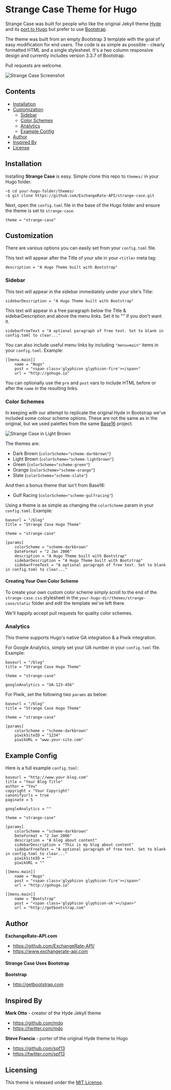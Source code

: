 # Strange Case Theme for Hugo

Strange Case was built for people who like the original Jekyll theme [Hyde](https://github.com/poole/hyde) and its [port to Hugo](https://github.com/spf13/hyde) but prefer to use [Bootstrap](http://getbootstrap.com).

The theme was built from an empty Bootstrap 3 template with the goal of easy modification for end users. The code is as simple as possible - clearly formatted HTML and a single stylesheet. It's a two column responsive design and currently includes version 3.3.7 of Bootstrap.

Pull requests are welcome.

![Strange Case Screenshot](http://i.imgur.com/i7aarpG.png)


## Contents

- [Installation](#installation)
- [Customization](#customization)
  - [Sidebar](#sidebar)
  - [Color Schemes](#color-schemes)
  - [Analytics](#analytics)
  - [Example Config](#example-config)
- [Author](#author)
- [Inspired By](#inspired-by)
- [License](#license)


## Installation

Installing **Strange Case** is easy. Simple clone this repo to `themes/` in your Hugo folder.

    ~$ cd your-hugo-folder/themes/
    ~$ git clone https://github.com/ExchangeRate-API/strange-case.git

Next, open the `config.toml` file in the base of the Hugo folder and ensure the theme is set to `strange-case`.

    theme = "strange-case"


## Customization

There are various options you can easily set from your `config.toml` file.

This text will appear after the Title of your site in your `<title>` meta tag:

	description = "A Hugo Theme built with Bootstrap"


### Sidebar

This text will appear in the sidebar immediately under your site's Title:

	sidebarDescription = "A Hugo Theme built with Bootstrap"

This text will appear in a free paragraph below the Title & sidebarDescription and above the menu links. Set it to "" if you don't want it.

	sidebarFreeText = "A optional paragraph of free text. Set to blank in config.toml to clear..."

You can also include useful menu links by including `"menu=main"` items in your `config.toml`. Example:

	[[menu.main]]
		name = "Hugo"
		post = "<span class='glyphicon glyphicon-fire'></span>"
		url = "http://gohugo.io"

You can optionally use the `pre` and `post` vars to include HTML before or after the `name` in the resulting links.


### Color Schemes

In keeping with our attempt to replicate the original Hyde in Bootstrap we've included some colour scheme options. These are not the same as in the original, but we used palettes from the same [Base16](https://github.com/chriskempson/base16) project.

![Strange Case in Light Brown](http://i.imgur.com/oLjV8LV.png)

The themes are:

- Dark Brown (`colorScheme="scheme-darkbrown"`)
- Light Brown (`colorScheme="scheme-lightbrown"`)
- Green (`colorScheme="scheme-green"`)
- Orange (`colorScheme="scheme-orange"`)
- Slate (`colorScheme="scheme-slate"`)

And then a bonus theme that isn't from Base16:

- Gulf Racing (`colorScheme="scheme-gulfracing"`)

Using a theme is as simple as changing the `colorScheme` param in your `config.toml`. Example:

	baseurl = "/blog"
	title = "Strange Case Hugo Theme"

	theme = "strange-case"

	[params]
		colorScheme = "scheme-darkbrown"
		DateFormat = "2 Jan 2006"
		description = "A Hugo Theme built with Bootstrap"
		sidebarDescription = "A Hugo Theme built with Bootstrap"
		sidebarFreeText = "A optional paragraph of free text. Set to blank in config.toml to clear..."


#### Creating Your Own Color Scheme

To create your own custom color scheme simply scroll to the end of the `strange-case.css` stylesheet in the `your-hugo-dir/themes/strange-case/static` folder and edit the template we've left there.

We'll happily accept pull requests for quality color schemes.


### Analytics

This theme supports Hugo's native GA integration & a Piwik integration.

For Google Analytics, simply set your UA number in your `config.toml` file. Example:

	baseurl = "/blog"
	title = "Strange Case Hugo Theme"

	theme = "strange-case"

	googleAnalytics = "UA-123-456"

For Piwik, set the following two `params` as below:

	baseurl = "/blog"
	title = "Strange Case Hugo Theme"

	theme = "strange-case"

	[params]
		colorScheme = "scheme-darkbrown"
		piwikSiteID = "1234"
		piwikURL = "www.your-site.com"


## Example Config

Here is a full example `config.toml`:

	baseurl = "http://www.your-blog.com"
	title = "Your Blog Title"
	author = "You"
	copyright = "Your Copyright"
	canonifyurls = true
	paginate = 5

	googleAnalytics = ""

	theme = "strange-case"

	[params]
		colorScheme = "scheme-darkbrown"
		DateFormat = "2 Jan 2006"
		description = "A blog about content"
		sidebarDescription = "This is my blog about content"
		sidebarFreeText = "A optional paragraph of free text. Set to blank in config.toml to clear..."
		piwikSiteID = ""
		piwikURL = ""

	[[menu.main]]
		name = "Hugo"
		post = "<span class='glyphicon glyphicon-fire'></span>"
		url = "http://gohugo.io"

	[[menu.main]]
		name = "Bootstrap"
		post = "<span class='glyphicon glyphicon-ok'></span>"
		url = "http://getbootstrap.com"


## Author

**ExchangeRate-API.com**

- <https://github.com/ExchangeRate-API/>
- <https://www.exchangerate-api.com>

#### Strange Case Uses Bootstrap

**Bootstrap**

 - <http://getbootstrap.com>

## Inspired By

**Mark Otto** - creator of the Hyde Jekyll theme

- <https://github.com/mdo>
- <https://twitter.com/mdo>

**Steve Francia** - porter of the original Hyde theme to Hugo

- <https://github.com/spf13>
- <https://twitter.com/spf13>


## Licensing

This theme is released under the [MIT License](LICENSE.md).